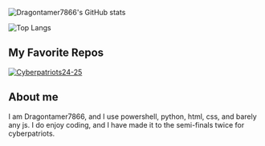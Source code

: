 ![Dragontamer7866's GitHub stats](https://github-readme-stats.vercel.app/api?username=dragontamer7866&show_icons=true&theme=ambient_gradient)

![Top Langs](https://github-readme-stats.vercel.app/api/top-langs/?username=dragontamer7866&size_weight=0.5&count_weight=0.5&theme=ambient_gradient)

## My Favorite Repos

[![Cyberpatriots24-25](https://github-readme-stats.vercel.app/api/pin/?username=dragontamer7866&repo=Cyberpatriots24-25&theme=ambient_gradient)](https://github.com/dragontamer7866/Cyberpatriots24-25)


## About me

I am Dragontamer7866, and I use powershell, python, html, css, and barely any js. I do enjoy coding, and I have made it to the semi-finals
twice for cyberpatriots.
